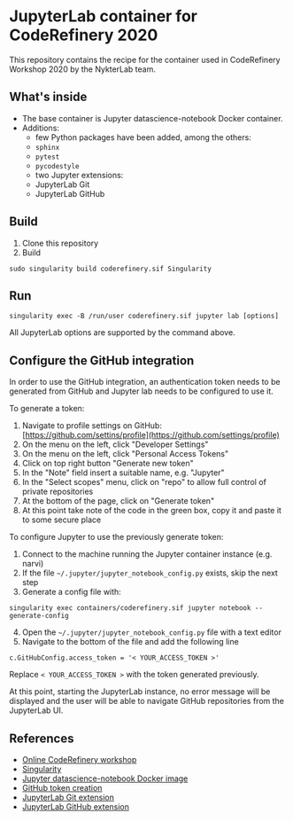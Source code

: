 # JupyterLab container for CodeRefinery 2020

This repository contains the recipe for the container used in CodeRefinery Workshop 2020 by the NykterLab team.

## What's inside
- The base container is Jupyter datascience-notebook Docker container.
- Additions:
  - few Python packages have been added, among the others: 
   - `sphinx`
   - `pytest` 
   - `pycodestyle`
  - two Jupyter extensions:
   - JupyterLab Git
   - JupyterLab GitHub

## Build

1. Clone this repository
2. Build
```
sudo singularity build coderefinery.sif Singularity
```

## Run

```
singularity exec -B /run/user coderefinery.sif jupyter lab [options]
```

All JupyterLab options are supported by the command above.

## Configure the GitHub integration

In order to use the GitHub integration, an authentication token needs to be generated from GitHub and Jupyter lab needs to be configured to use it.

To generate a token:
1. Navigate to profile settings on GitHub: [https://github.com/settins/profile](https://github.com/settings/profile)
2. On the menu on the left, click "Developer Settings"
3. On the menu on the left, click "Personal Access Tokens"
4. Click on top right button "Generate new token" 
5. In the "Note" field insert a suitable name, e.g. "Jupyter"
6. In the "Select scopes" menu, click on "repo" to allow full control of private repositories
7. At the bottom of the page, click on "Generate token" 
8. At this point take note of the code in the green box, copy it and paste it to some secure place

To configure Jupyter to use the previously generate token:
1. Connect to the machine running the Jupyter container instance (e.g. narvi)
2. If the file `~/.jupyter/jupyter_notebook_config.py` exists, skip the next step
3. Generate a config file with:
```
singularity exec containers/coderefinery.sif jupyter notebook --generate-config
```
4. Open the `~/.jupyter/jupyter_notebook_config.py` file with a text editor
5. Navigate to the bottom of the file and add the following line
```
c.GitHubConfig.access_token = '< YOUR_ACCESS_TOKEN >'
```
   Replace `< YOUR_ACCESS_TOKEN >` with the token generated previously.

At this point, starting the JupyterLab instance, no error message will be displayed and the user will be able to navigate GitHub repositories from the JupyterLab UI.

## References

- [Online CodeRefinery workshop](https://coderefinery.github.io/2020-05-25-online/)
- [Singularity](https://sylabs.io/guides/3.3/user-guide/quick_start.html)
- [Jupyter datascience-notebook Docker image](https://hub.docker.com/r/jupyter/datascience-notebook)
- [GitHub token creation](https://help.github.com/en/github/authenticating-to-github/creating-a-personal-access-token-for-the-command-line)
- [JupyterLab Git extension](https://github.com/jupyterlab/jupyterlab-git)
- [JupyterLab GitHub extension](https://github.com/jupyterlab/jupyterlab-github)


